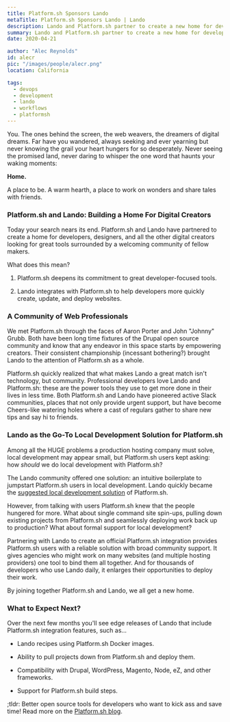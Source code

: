```yaml
---
title: Platform.sh Sponsors Lando
metaTitle: Platform.sh Sponsors Lando | Lando
description: Lando and Platform.sh partner to create a new home for developers.
summary: Lando and Platform.sh partner to create a new home for developers.
date: 2020-04-21

author: "Alec Reynolds"
id: alecr
pic: "/images/people/alecr.png"
location: California

tags:
  - devops
  - development
  - lando
  - workflows
  - platformsh
---
```


You. The ones behind the screen, the web weavers, the dreamers of digital dreams. Far have you wandered, always seeking and ever yearning but never knowing the grail your heart hungers for so desperately. Never seeing the promised land, never daring to whisper the one word that haunts your waking moments:

**Home.**

A place to be. A warm hearth, a place to work on wonders and share tales with friends.

### Platform.sh and Lando: Building a Home For Digital Creators

Today your search nears its end. Platform.sh and Lando have partnered to create a home for developers, designers, and all the other digital creators looking for great tools surrounded by a welcoming community of fellow makers.

What does this mean?

1.  Platform.sh deepens its commitment to great developer-focused tools.

2.  Lando integrates with Platform.sh to help developers more quickly create, update, and deploy websites.

### A Community of Web Professionals

We met Platform.sh through the faces of Aaron Porter and John "Johnny" Grubb. Both have been long time fixtures of the Drupal open source community and know that any endeavor in this space starts by empowering creators. Their consistent championship (incessant bothering?) brought Lando to the attention of Platform.sh as a whole.

Platform.sh quickly realized that what makes Lando a great match isn't technology, but community. Professional developers love Lando and Platform.sh: these are the power tools they use to get more done in their lives in less time. Both Platform.sh and Lando have pioneered active Slack communities, places that not only provide urgent support, but have become Cheers-like watering holes where a cast of regulars gather to share new tips and say hi to friends.

### Lando as the Go-To Local Development Solution for Platform.sh

Among all the HUGE problems a production hosting company must solve, local development may appear small, but Platform.sh users kept asking: how _should_ we do local development with Platform.sh?

The Lando community offered one solution: an intuitive boilerplate to jumpstart Platform.sh users in local development. Lando quickly became the [suggested local development solution](https://docs.platform.sh/development/local/lando.html) of Platform.sh.

However, from talking with users Platform.sh knew that the people hungered for more. What about single command site spin-ups, pulling down existing projects from Platform.sh and seamlessly deploying work back up to production? What about formal support for local development?

Partnering with Lando to create an official Platform.sh integration provides Platform.sh users with a reliable solution with broad community support. It gives agencies who might work on many websites (and multiple hosting providers) one tool to bind them all together. And for thousands of developers who use Lando daily, it enlarges their opportunities to deploy their work.

By joining together Platform.sh and Lando, we all get a new home.

### What to Expect Next?

Over the next few months you'll see edge releases of Lando that include Platform.sh integration features, such as...

-   Lando recipes using Platform.sh Docker images.

-   Ability to pull projects down from Platform.sh and deploy them.

-   Compatibility with Drupal, WordPress, Magento, Node, eZ, and other frameworks.

-   Support for Platform.sh build steps.

;tldr: Better open source tools for developers who want to kick ass and save time! Read more on the [Platform.sh blog](https://platform.sh/blog/2020/partnership-with-lando/).
